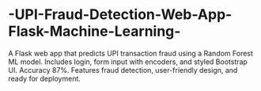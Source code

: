 # -UPI-Fraud-Detection-Web-App-Flask-Machine-Learning-
A Flask web app that predicts UPI transaction fraud using a Random Forest ML model. Includes login, form input with encoders, and styled Bootstrap UI. Accuracy 87%. Features fraud detection, user-friendly design, and ready for deployment.
